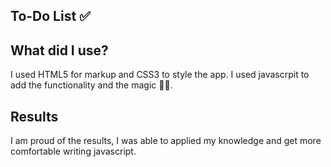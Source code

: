 <h2 align="left">To-Do List ✅</h2>

<h2 align="left">What did I use?</h2>
<p align="left">I used HTML5 for markup and CSS3 to style the app. I used javascrpit to add the functionality and the magic 🔮✨.</p>

<h2 align="left">Results</h2>
<p align="left">I am proud of the results, I was able to applied my knowledge and get more comfortable writing javascript.</p>
